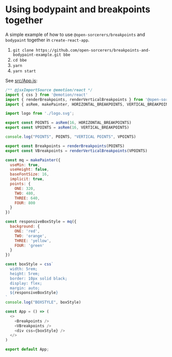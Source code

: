 # Using bodypaint and breakpoints together

 A simple example of how to use `@open-sorcerers/breakpoints` and `bodypaint` together in `create-react-app`.

1. `git clone https://github.com/open-sorcerers/breakpoints-and-bodypaint-example.git bbe`
2. `cd bbe`
3. `yarn`
4. `yarn start`

See [src/App.js](https://github.com/open-sorcerers/breakpoints-and-bodypaint-example/blob/master/src/App.js):
```js
/** @jsxImportSource @emotion/react */
import { css } from '@emotion/react'
import { renderBreakpoints, renderVerticalBreakpoints } from '@open-sorcerers/breakpoints'
import { asRem, makePainter, HORIZONTAL_BREAKPOINTS, VERTICAL_BREAKPOINTS } from 'bodypaint'

import logo from './logo.svg';

export const POINTS = asRem(16, HORIZONTAL_BREAKPOINTS)
export const VPOINTS = asRem(16, VERTICAL_BREAKPOINTS)

console.log("POINTS", POINTS, "VERTICAL POINTS", VPOINTS)

export const Breakpoints = renderBreakpoints(POINTS)
export const VBreakpoints = renderVerticalBreakpoints(VPOINTS)

const mq = makePainter({
  useMin: true,
  useHeight: false,
  baseFontSize: 16,
  implicit: true,
  points: {
    ONE: 320,
    TWO: 480,
    THREE: 640,
    FOUR: 800
  }
})

const responsiveBoxStyle = mq({
  background: {
    ONE: 'red',
    TWO: 'orange',
    THREE: 'yellow',
    FOUR: 'green'
  }
})

const boxStyle = css`
  width: 5rem;
  height: 5rem;
  border: 10px solid black;
  display: flex;
  margin: auto;
  ${responsiveBoxStyle}
`
console.log("BOXSTYLE", boxStyle)

const App = () => (
  <>
    <Breakpoints />
    <VBreakpoints />
    <div css={boxStyle} />
  </>
)

export default App;
```
